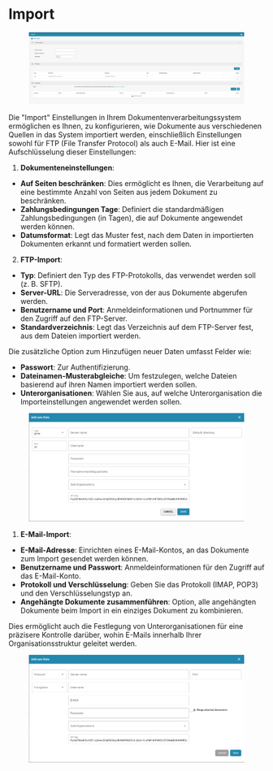 # Import

<figure><img src="../../../.gitbook/assets/Bildschirmfoto%202024-05-08%20um%2010.48.36.png" alt=""><figcaption></figcaption></figure>

Die "Import" Einstellungen in Ihrem Dokumentenverarbeitungssystem ermöglichen es Ihnen, zu konfigurieren, wie Dokumente aus verschiedenen Quellen in das System importiert werden, einschließlich Einstellungen sowohl für FTP (File Transfer Protocol) als auch E-Mail. Hier ist eine Aufschlüsselung dieser Einstellungen:

1. **Dokumenteneinstellungen**:

* **Auf Seiten beschränken**: Dies ermöglicht es Ihnen, die Verarbeitung auf eine bestimmte Anzahl von Seiten aus jedem Dokument zu beschränken.
* **Zahlungsbedingungen Tage**: Definiert die standardmäßigen Zahlungsbedingungen (in Tagen), die auf Dokumente angewendet werden können.
* **Datumsformat**: Legt das Muster fest, nach dem Daten in importierten Dokumenten erkannt und formatiert werden sollen.

2. **FTP-Import**:

* **Typ**: Definiert den Typ des FTP-Protokolls, das verwendet werden soll (z. B. SFTP).
* **Server-URL**: Die Serveradresse, von der aus Dokumente abgerufen werden.
* **Benutzername und Port**: Anmeldeinformationen und Portnummer für den Zugriff auf den FTP-Server.
* **Standardverzeichnis**: Legt das Verzeichnis auf dem FTP-Server fest, aus dem Dateien importiert werden.

Die zusätzliche Option zum Hinzufügen neuer Daten umfasst Felder wie:

* **Passwort**: Zur Authentifizierung.
* **Dateinamen-Musterabgleiche**: Um festzulegen, welche Dateien basierend auf ihren Namen importiert werden sollen.
* **Unterorganisationen**: Wählen Sie aus, auf welche Unterorganisation die Importeinstellungen angewendet werden sollen.

<figure><img src="../../../.gitbook/assets/Bildschirmfoto%202024-05-08%20um%2010.48.45.png" alt=""><figcaption></figcaption></figure>

1. **E-Mail-Import**:

* **E-Mail-Adresse**: Einrichten eines E-Mail-Kontos, an das Dokumente zum Import gesendet werden können.
* **Benutzername und Passwort**: Anmeldeinformationen für den Zugriff auf das E-Mail-Konto.
* **Protokoll und Verschlüsselung**: Geben Sie das Protokoll (IMAP, POP3) und den Verschlüsselungstyp an.
* **Angehängte Dokumente zusammenführen**: Option, alle angehängten Dokumente beim Import in ein einziges Dokument zu kombinieren.

Dies ermöglicht auch die Festlegung von Unterorganisationen für eine präzisere Kontrolle darüber, wohin E-Mails innerhalb Ihrer Organisationsstruktur geleitet werden.

<figure><img src="../../../.gitbook/assets/Bildschirmfoto%202024-05-08%20um%2010.48.56.png" alt=""><figcaption></figcaption></figure>
